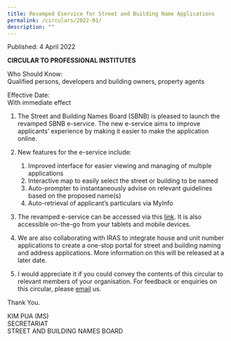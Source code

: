 ```yaml
---
title: Revamped Eservice for Street and Building Name Applications
permalink: /circulars/2022-01/
description: ""
---
```

Published: 4 April 2022

**CIRCULAR TO PROFESSIONAL INSTITUTES**  

Who Should Know:  
Qualified persons, developers and building owners, property agents  

Effective Date:  
With immediate effect  

1.  The Street and Building Names Board (SBNB) is pleased to launch the revamped SBNB e-service. The new e-service aims to improve applicants’ experience by making it easier to make the application online.        
    
2.  New features for the e-service include:  
      
    1.  Improved interface for easier viewing and managing of multiple applications
    2.  Interactive map to easily select the street or building to be named
    3.  Auto-prompter to instantaneously advise on relevant guidelines based on the proposed name(s)
    4.  Auto-retrieval of applicant’s particulars via MyInfo 

3.  The revamped e-service can be accessed via this [link](https://digitalservice.ura.gov.sg/sbnb/). It is also accessible on-the-go from your tablets and mobile devices.

4.  We are also collaborating with IRAS to integrate house and unit number applications to create a one-stop portal for street and building naming and address applications. More information on this will be released at a later date. 

5.  I would appreciate it if you could convey the contents of this circular to relevant members of your organisation. For feedback or enquiries on this circular, please [email](mailto:URA_SBNB@ura.gov.sg) us.

Thank You.  
  
KIM PUA (MS)  
SECRETARIAT  
STREET AND BUILDING NAMES BOARD
